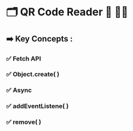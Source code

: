 # 🗂️ QR Code Reader 🏁 🤳🏻 
##  ➡️ Key Concepts :
### ✅ Fetch API
### ✅ Object.create( )
### ✅ Async
### ✅ addEventListene( )
### ✅ remove( )
